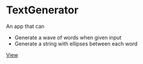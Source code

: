# TextGenerator
An app that can

- Generate a wave of words when given input
- Generate a string with ellipses between each word

[View](https://khushrajrathod.github.io/TextGenerator)
